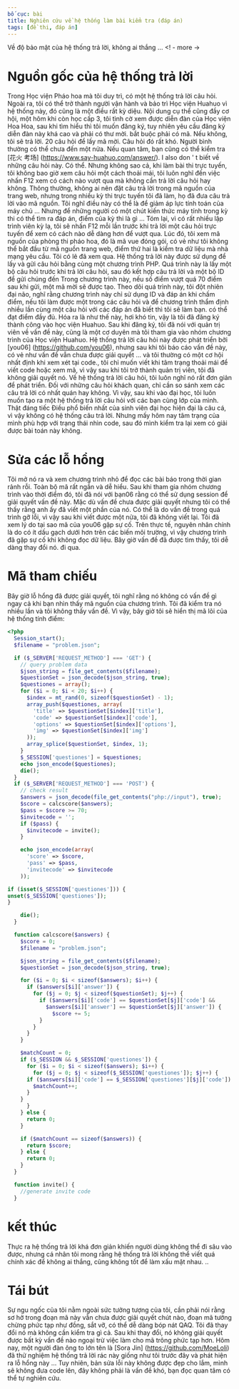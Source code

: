 ```yaml
---
bố cục: bài
title: Nghiên cứu về hệ thống làm bài kiểm tra (đáp án)
tags: [đề thi, đáp án]
---
```


Về độ bảo mật của hệ thống trả lời, không ai thắng ... <! - more ->

# Nguồn gốc của hệ thống trả lời
Trong Học viện Pháo hoa mà tôi duy trì, có một hệ thống trả lời câu hỏi. Ngoài ra, tôi có thể trở thành người vận hành và bảo trì Học viện Huahuo vì hệ thống này, đó cũng là một điều rất kỳ diệu.
Nội dung cụ thể cũng đầy cơ hội, một hôm khi còn học cấp 3, tôi tình cờ xem được diễn đàn của Học viện Hoa Hoa, sau khi tìm hiểu thì tôi muốn đăng ký, tuy nhiên yêu cầu đăng ký diễn đàn này khá cao và phải có thư mời. bắt buộc phải có mã. Nếu không, tôi sẽ trả lời. 20 câu hỏi để lấy mã mời.
Câu hỏi đó rất khó. Người bình thường có thể chưa đến một nửa. Nếu quan tâm, bạn cũng có thể kiểm tra [花火 考场] (https://www.say-huahuo.com/answer/). I also don ' t biết về những câu hỏi này. Có thể. Nhưng không sao cả, khi làm bài thi trực tuyến, tôi không bao giờ xem câu hỏi một cách thoải mái, tôi luôn nghĩ đến việc nhấn F12 xem có cách nào vượt qua mà không cần trả lời câu hỏi hay không.
Thông thường, không ai nên đặt câu trả lời trong mã nguồn của trang web, nhưng trong nhiều kỳ thi trực tuyến tôi đã làm, họ đã đưa câu trả lời vào mã nguồn. Tôi nghĩ điều này có thể là để giảm áp lực tính toán của máy chủ ... Nhưng để những người có một chút kiến ​​thức máy tính trong kỳ thi có thể tìm ra đáp án, điểm của kỳ thi là gì ...
Tóm lại, vì có rất nhiều lập trình viên kỳ lạ, tôi sẽ nhấn F12 mỗi lần trước khi trả lời một câu hỏi trực tuyến để xem có cách nào dễ dàng hơn để vượt qua.
Lúc đó, tôi xem mã nguồn của phòng thi pháo hoa, đó là mã vue đóng gói, có vẻ như tôi không thể bắt đầu từ mã nguồn trang web, điểm thứ hai là kiểm tra dữ liệu mà nhà mạng yêu cầu.
Tôi có lẽ đã xem qua. Hệ thống trả lời này được sử dụng để lấy và gửi câu hỏi bằng cùng một chương trình PHP. Quá trình này là lấy một bộ câu hỏi trước khi trả lời câu hỏi, sau đó kết hợp câu trả lời và một bộ ID để gửi chúng đến Trong chương trình này, nếu số điểm vượt quá 70 điểm sau khi gửi, một mã mời sẽ được tạo. Theo dõi quá trình này, tôi đột nhiên đại não, nghĩ rằng chương trình này chỉ sử dụng ID và đáp án khi chấm điểm, nếu tôi làm được một trong các câu hỏi và để chương trình thẩm định nhiều lần cùng một câu hỏi với các đáp án đã biết thì tôi sẽ làm bạn. có thể đạt điểm đầy đủ.
Hóa ra là như thế này, hơi khó tin, vậy là tôi đã đăng ký thành công vào học viện Huahuo.
Sau khi đăng ký, tôi đã nói với quản trị viên về vấn đề này, cũng là một cơ duyên mà tôi tham gia vào nhóm chương trình của Học viện Huahuo.
Hệ thống trả lời câu hỏi này được phát triển bởi [you06] (https://github.com/you06), nhưng sau khi tôi báo cáo vấn đề này, có vẻ như vấn đề vẫn chưa được giải quyết ... và tôi thường có một cơ hội nhất định khi xem xét tại code., tôi chỉ muốn viết khi tâm trạng thoải mái để viết code hoặc xem mã, vì vậy sau khi tôi trở thành quản trị viên, tôi đã không giải quyết nó.
Về hệ thống trả lời câu hỏi, tôi luôn nghĩ nó rất đơn giản để phát triển. Đối với những câu hỏi khách quan, chỉ cần so sánh xem các câu trả lời có nhất quán hay không. Vì vậy, sau khi vào đại học, tôi luôn muốn tạo ra một hệ thống trả lời câu hỏi với các bạn cùng lớp của mình. Thật đáng tiếc Điều phổ biến nhất của sinh viên đại học hiện đại là câu cá, vì vậy không có hệ thống câu trả lời.
Nhưng mấy hôm nay tâm trạng của mình phù hợp với trạng thái nhìn code, sau đó mình kiểm tra lại xem có giải được bài toán này không.

# Sửa các lỗ hổng
Tôi mở nó ra và xem chương trình nhỏ để đọc các bài báo trong thời gian rảnh rỗi. Toàn bộ mã rất ngắn và dễ hiểu. Sau khi tham gia nhóm chương trình vào thời điểm đó, tôi đã nói với bạn06 rằng có thể sử dụng session để giải quyết vấn đề này. Mặc dù vấn đề chưa được giải quyết nhưng tôi có thể thấy rằng anh ấy đã viết một phần của nó. Có thể là do vấn đề trong quá trình gỡ lỗi, vì vậy sau khi viết được một nửa, tôi đã không viết lại.
Tôi đã xem lý do tại sao mã của you06 gặp sự cố. Trên thực tế, nguyên nhân chính là do có ít dấu gạch dưới hơn trên các biến môi trường, vì vậy chương trình đã gặp sự cố khi không đọc dữ liệu. Bây giờ vấn đề đã được tìm thấy, tôi dễ dàng thay đổi nó. đi qua.

# Mã tham chiếu
Bây giờ lỗ hổng đã được giải quyết, tôi nghĩ rằng nó không có vấn đề gì ngay cả khi bạn nhìn thấy mã nguồn của chương trình. Tôi đã kiểm tra nó nhiều lần và tôi không thấy vấn đề. Vì vậy, bây giờ tôi sẽ hiển thị mã lõi của hệ thống tính điểm:
```php
<?php
  Session_start();
  $filename = "problem.json";

  if ($_SERVER['REQUEST_METHOD'] === 'GET') {
    // query problem data
    $json_string = file_get_contents($filename);
    $questionSet = json_decode($json_string, true);
    $questiones = array();
    for ($i = 0; $i < 20; $i++) {
      $index = mt_rand(0, sizeof($questionSet) - 1);
      array_push($questiones, array(
        'title' => $questionSet[$index]['title'],
        'code' => $questionSet[$index]['code'],
        'options' => $questionSet[$index]['options'],
        'img' => $questionSet[$index]['img']
      ));
      array_splice($questionSet, $index, 1); 
    }
    $_SESSION['questiones'] = $questiones;
    echo json_encode($questiones);
    die();
  }
  if ($_SERVER['REQUEST_METHOD'] === 'POST') {
    // check result
    $answers = json_decode(file_get_contents("php://input"), true);
    $score = calcscore($answers);
    $pass = $score >= 70;
    $invitecode = '';
    if ($pass) {
      $invitecode = invite();
    }

    echo json_encode(array(
      'score' => $score,
      'pass' => $pass,
      'invitecode' => $invitecode
    ));

if (isset($_SESSION['questiones'])) {
unset($_SESSION['questiones']);
}

    die();
  }

  function calcscore($answers) {
    $score = 0;
    $filename = "problem.json";

    $json_string = file_get_contents($filename);
    $questionSet = json_decode($json_string, true);

    for ($i = 0; $i < sizeof($answers); $i++) {
      if ($answers[$i]['answer']) {
        for ($j = 0; $j < sizeof($questionSet); $j++) {
          if ($answers[$i]['code'] == $questionSet[$j]['code'] &&
            $answers[$i]['answer'] == $questionSet[$j]['answer']) {
              $score += 5;
          }
        }
      }
    }

    $matchCount = 0;
    if ($_SESSION && $_SESSION['questiones']) {
      for ($i = 0; $i < sizeof($answers); $i++) {
        for ($j = 0; $j < sizeof($_SESSION['questiones']); $j++) {
	  if ($answers[$i]['code'] == $_SESSION['questiones'][$j]['code']) {
	    $matchCount++;
	  }
	}
      }
    } else {
      return 0;
    }

    if ($matchCount == sizeof($answers)) {
      return $score;
    } else {
      return 0;
    }
  }

  function invite() {
    //generate invite code
  }
```

# kết thúc
Thực ra hệ thống trả lời khá đơn giản khiến người dùng không thể đi sâu vào được, nhưng cá nhân tôi mong rằng hệ thống trả lời không thể viết quá chính xác để không ai thắng, cũng không tốt để làm xấu mặt nhau. ..

# Tái bút
Sự ngu ngốc của tôi nằm ngoài sức tưởng tượng của tôi, cần phải nói rằng sơ hở trong đoạn mã này vẫn chưa được giải quyết chút nào, đoạn mã tưởng chừng phức tạp như đồng, sắt vỡ, có thể dễ dàng bóp nát QAQ.
Tôi đã thay đổi nó mà không cần kiểm tra gì cả. Sau khi thay đổi, nó không giải quyết được bất kỳ vấn đề nào ngoại trừ việc làm cho mã trông phức tạp hơn. Hôm nay, một người đàn ông to lớn tên là [Sora Jin] (https://github.com/MoeLoli) đã thử nghiệm hệ thống trả lời rác này giống như tôi trước đây và phát hiện ra lỗ hổng này ...
Tuy nhiên, bản sửa lỗi này không được đẹp cho lắm, mình sẽ không đưa code lên, đây không phải là vấn đề khó, bạn đọc quan tâm có thể tự nghiên cứu.
